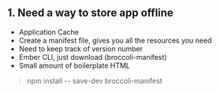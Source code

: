 ##  1. Need a way to store **app** offline

- Application Cache
- Create a manifest file, gives you all the resources you need
- Need to keep track of version number
- Ember CLI, just download (broccoli-manifest)
- Small amount of boilerplate HTML

> npm install -- save-dev broccoli-manifest
